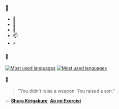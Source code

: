 ### 👋

- 🔭
- 🌱
- 💬
- 📫
- ⚡

#### 🧏

[![Most used languages](https://github-readme-stats-aynah.vercel.app/api/top-langs/?username=aynh&theme=solarized-dark&langs_count=6&layout=compact&hide_title=true)](https://github.com/anuraghazra/github-readme-stats#gh-dark-mode-only)
[![Most used languages](https://github-readme-stats-aynah.vercel.app/api/top-langs/?username=aynh&theme=solarized-light&langs_count=6&layout=compact&hide_title=true)](https://github.com/anuraghazra/github-readme-stats#gh-light-mode-only)

#### 💬

> "You didn't raise a weapon. You raised a son."

&mdash; [**Shura Kirigakure**](https://myanimelist.net/character.php?q=Shura%20Kirigakure&cat=character), [**Ao no Exorcist**](https://myanimelist.net/search/all?q=Ao%20no%20Exorcist&cat=all)
